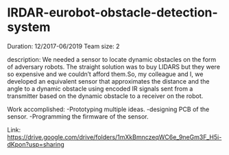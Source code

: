 # IRDAR-eurobot-obstacle-detection-system
Duration: 12/2017-06/2019
Team size: 2


description:
We needed a sensor to locate dynamic obstacles on the form of adversary
robots. The straight solution was to buy LIDARS but they were so expensive and we couldn’t
afford them.So, my colleague and I, we developed an equivalent sensor that approximates the
distance and the angle to a dynamic obstacle using encoded IR signals sent from a transmitter
based on the dynamic obstacle to a receiver on the robot.

Work accomplished:
-Prototyping multiple ideas.
-designing PCB of the sensor.
-Programming the firmware of the sensor.

Link: https://drive.google.com/drive/folders/1mXkBmnczeqWC6e_9neGm3F_H5i-dKpon?usp=sharing
